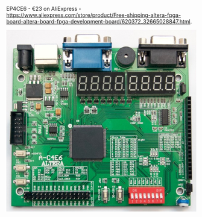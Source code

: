 EP4CE6 - €23 on AliExpress - <https://www.aliexpress.com/store/product/Free-shipping-altera-fpga-board-altera-board-fpga-development-board/620372_32665028847.html>.

![](image.jpg)
